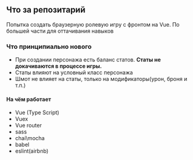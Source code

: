 ## Что за репозитарий

Попытка создать браузерную ролевую игру с фронтом на Vue. По большей части для оттачивания навыков


### Что принципиально нового
- При создании персонажа есть баланс статов. **Статы не докачиваются в процессе игры.**
- Статы влияют на условный класс персонажа
- Шмот не влияет на статы, только на модификаторы(урон, броня и т.п.)



#### На чём работает
- Vue (Type Script)
- Vuex
- Vue router
- sass
- chai\mocha
- babel
- eslint(airbnb)
